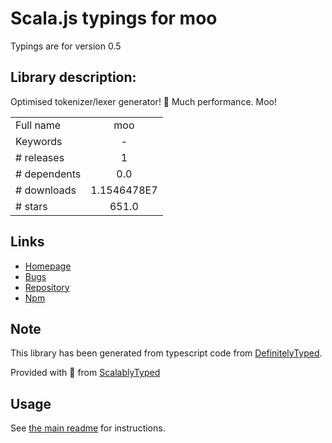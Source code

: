 
# Scala.js typings for moo

Typings are for version 0.5

## Library description:
Optimised tokenizer/lexer generator! 🐄 Much performance. Moo!

|                    |                 |
| ------------------ | :-------------: |
| Full name          | moo |
| Keywords           | - |
| # releases         | 1 |
| # dependents       | 0.0 |
| # downloads        | 1.1546478E7 |
| # stars            | 651.0 |

## Links
- [Homepage](https://github.com/tjvr/moo#readme)
- [Bugs](https://github.com/tjvr/moo/issues)
- [Repository](https://github.com/tjvr/moo)
- [Npm](https://www.npmjs.com/package/moo)
    


## Note
This library has been generated from typescript code from [DefinitelyTyped](https://definitelytyped.org).

Provided with :purple_heart: from [ScalablyTyped](https://github.com/oyvindberg/ScalablyTyped)

## Usage
See [the main readme](../../readme.md) for instructions.



